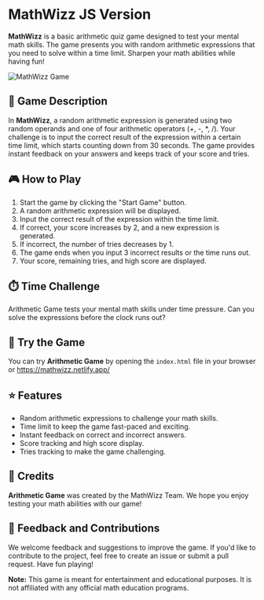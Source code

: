 # MathWizz JS Version

**MathWizz** is a basic arithmetic quiz game designed to test your mental math skills. The game presents you with random arithmetic expressions that you need to solve within a time limit. Sharpen your math abilities while having fun!

![MathWizz Game](arithmetic-game-screenshot.png)

## 🧮 Game Description

In **MathWizz**, a random arithmetic expression is generated using two random operands and one of four arithmetic operators (+, -, *, /). Your challenge is to input the correct result of the expression within a certain time limit, which starts counting down from 30 seconds. The game provides instant feedback on your answers and keeps track of your score and tries.

## 🎮 How to Play

1. Start the game by clicking the "Start Game" button.
2. A random arithmetic expression will be displayed.
3. Input the correct result of the expression within the time limit.
4. If correct, your score increases by 2, and a new expression is generated.
5. If incorrect, the number of tries decreases by 1.
6. The game ends when you input 3 incorrect results or the time runs out.
7. Your score, remaining tries, and high score are displayed.

## ⏱️ Time Challenge

Arithmetic Game tests your mental math skills under time pressure. Can you solve the expressions before the clock runs out?

## 🚀 Try the Game

You can try **Arithmetic Game** by opening the `index.html` file in your browser or  https://mathwizz.netlify.app/

## ⭐ Features

- Random arithmetic expressions to challenge your math skills.
- Time limit to keep the game fast-paced and exciting.
- Instant feedback on correct and incorrect answers.
- Score tracking and high score display.
- Tries tracking to make the game challenging.

## 🌟 Credits

**Arithmetic Game** was created by the MathWizz Team. We hope you enjoy testing your math abilities with our game!

## 📝 Feedback and Contributions

We welcome feedback and suggestions to improve the game. If you'd like to contribute to the project, feel free to create an issue or submit a pull request. Have fun playing!

**Note:** This game is meant for entertainment and educational purposes. It is not affiliated with any official math education programs.
